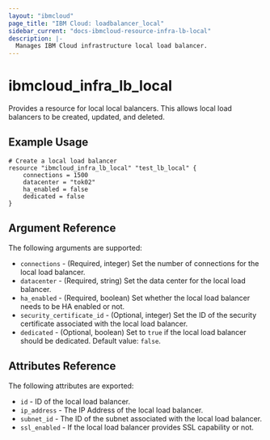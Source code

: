 ```yaml
---
layout: "ibmcloud"
page_title: "IBM Cloud: loadbalancer_local"
sidebar_current: "docs-ibmcloud-resource-infra-lb-local"
description: |-
  Manages IBM Cloud infrastructure local load balancer.
---
```


# ibmcloud\_infra_lb_local

Provides a resource for local local balancers. This allows local load balancers to be created, updated, and deleted.

## Example Usage

```hcl
# Create a local load balancer
resource "ibmcloud_infra_lb_local" "test_lb_local" {
    connections = 1500
    datacenter = "tok02"
    ha_enabled = false
    dedicated = false       
}
```

## Argument Reference

The following arguments are supported:

* `connections` - (Required, integer) Set the number of connections for the local load balancer.
* `datacenter` - (Required, string) Set the data center for the local load balancer.
* `ha_enabled` - (Required, boolean) Set whether the local load balancer needs to be HA enabled or not.
* `security_certificate_id` - (Optional, integer) Set the ID of the security certificate associated with the local load balancer.
* `dedicated` - (Optional, boolean) Set to `true` if the local load balancer should be dedicated. Default value: `false`.

## Attributes Reference

The following attributes are exported:

* `id` - ID of the local load balancer.
* `ip_address` - The IP Address of the local load balancer.
* `subnet_id` - The ID of the subnet associated with the local load balancer.
* `ssl_enabled` - If the local load balancer provides SSL capability or not.
